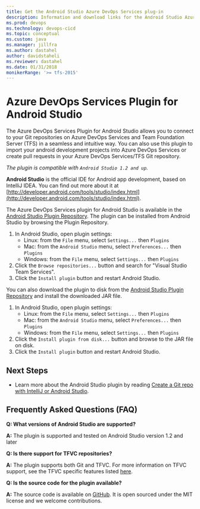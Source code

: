 ```yaml
---
title: Get the Android Studio Azure DevOps Services plug-in
description: Information and download links for the Android Studio Azure DevOps Services plug-in
ms.prod: devops
ms.technology: devops-cicd 
ms.topic: conceptual
ms.custom: java
ms.manager: jillfra
ms.author: dastahel
author: davidstaheli
ms.reviewer: dastahel
ms.date: 01/31/2018
monikerRange: '>= tfs-2015'
---
```



# Azure DevOps Services Plugin for Android Studio

The Azure DevOps Services Plugin for Android Studio allows you to connect to your Git repositories on Azure DevOps Services and Team Foundation Server (TFS) in a seamless and intuitive way. You can also use this plugin to import your android development projects into Azure DevOps Services or create pull requests in your Azure DevOps Services/TFS Git repository.

*The plugin is compatible with `Android Studio 1.2 and up`.*


**Android Studio** is the official IDE for Android app development, based on IntelliJ IDEA. You can find out more about it at [http://developer.android.com/tools/studio/index.html](http://developer.android.com/tools/studio/index.html). 

The Azure DevOps Services plugin for Android Studio is available in the [Android Studio Plugin Repository](http://plugins.jetbrains.com/plugin/7981?pr=androidstudio).
The plugin can be installed from Android Studio by browsing the Plugin Repository.

1. In Android Studio, open plugin settings:
    - Linux: from the `File` menu, select `Settings...` then `Plugins`
    - Mac: from the `Android Studio` menu, select `Preferences...` then `Plugins`
    - Windows: from the `File` menu, select `Settings...` then `Plugins`
1. Click the `Browse repositories...` button and search for "Visual Studio Team Services". 
1. Click the `Install plugin` button and restart Android Studio. 

 You can also download the plugin to disk from the [Android Studio Plugin Repository](http://plugins.jetbrains.com/plugin/7981?pr=androidstudio) and install the downloaded JAR file.

1. In Android Studio, open plugin settings:
    - Linux: from the `File` menu, select `Settings...` then `Plugins`
    - Mac: from the `Android Studio` menu, select `Preferences...` then `Plugins`
    - Windows: from the `File` menu, select `Settings...` then `Plugins`
1. Click the `Install plugin from disk...` button and browse to the JAR file on disk.
1. Click the `Install plugin` button and restart Android Studio. 

## Next Steps

- Learn more about the Android Studio plugin by reading [Create a Git repo with IntelliJ or Android Studio](/azure/devops/repos/git/create-repo-intellij).

## Frequently Asked Questions (FAQ)

**Q:  What versions of Android Studio are supported?**

**A:** The plugin is supported and tested on Android Studio version 1.2 and later

**Q:  Is there support for TFVC repositories?**

**A:** The plugin supports both Git and TFVC. For more information on TFVC support, see the TFVC specific features listed [here](http://plugins.jetbrains.com/plugin/7981?pr=androidstudio).

**Q:  Is the source code for the plugin available?**

**A:** The source code is available on [GitHub](https://github.com/Microsoft/vso-intelliJ). It is open sourced under the MIT license and we welcome contributions.  

